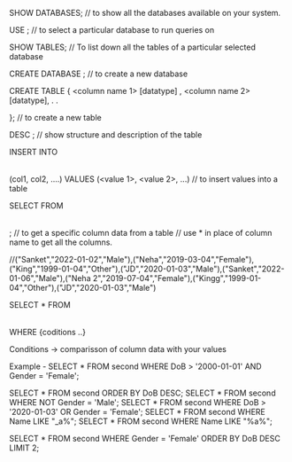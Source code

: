 SHOW DATABASES;
// to show all the databases available on your system. 

USE <database name>;
// to select a particular database to run queries on

SHOW TABLES;
// To list down all the tables of a particular selected database

CREATE DATABASE <name>;
// to create a new database

CREATE TABLE <name> { 
   <column name 1> [datatype] <keyword>,
   <column name 2> [datatype],
   .
   .

};
// to create a new table 

DESC <table name>;
// show structure and description of the table


INSERT INTO <table name> (col1, col2, ....) VALUES (<value 1>, <value 2>, ...)
// to insert values into a table 

SELECT <column name> FROM <table name>;
// to get a specific column data from a table
// use * in place of column name to get all the columns.


//("Sanket","2022-01-02","Male"),("Neha","2019-03-04","Female"),("King","1999-01-04","Other"),("JD","2020-01-03","Male"),("Sanket","2022-01-06","Male"),("Neha 2","2019-07-04","Female"),("Kingg","1999-01-04","Other"),("JD","2020-01-03","Male")


SELECT * FROM <table name> WHERE {coditions ..}

Conditions -> comparisson of column data with your values

Example - SELECT * FROM second WHERE DoB > '2000-01-01' AND Gender = 'Female';

SELECT * FROM second ORDER BY DoB DESC;
 SELECT * FROM second WHERE NOT Gender = 'Male';
  SELECT * FROM second WHERE DoB > '2020-01-03' OR Gender = 'Female';
  SELECT * FROM second WHERE Name LIKE "_a%";
  SELECT * FROM second WHERE Name LIKE "%a%";

  SELECT * FROM second WHERE Gender = 'Female' ORDER BY DoB DESC LIMIT 2;   

